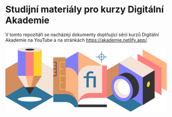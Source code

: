# Studijní materiály pro kurzy Digitální Akademie

V tomto repozitáři se nacházejí dokumenty doplňující sérii kurzů Digitální Akademie na YouTube a na stránkách https://akademie.netlify.app/.

![](da-skripta.png)
